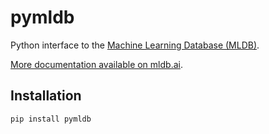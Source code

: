 pymldb
======

Python interface to the [Machine Learning Database (MLDB)](http://mldb.ai).

[More documentation available on mldb.ai](https://docs.mldb.ai/ipy/notebooks/_tutorials/_latest/Using%20pymldb%20Tutorial.html).

## Installation

`pip install pymldb`

